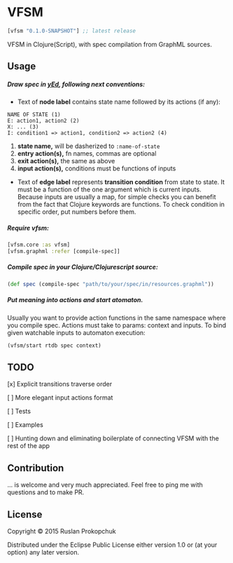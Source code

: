 # VFSM

[](dependency)
```clojure
[vfsm "0.1.0-SNAPSHOT"] ;; latest release
```
[](/dependency)

VFSM in Clojure(Script), with spec compilation from GraphML sources.

## Usage

##### Draw spec in [yEd][1], following next conventions:

* Text of **node label** contains state name followed by its actions (if any):
```
NAME OF STATE (1)
E: action1, action2 (2)
X: ... (3)
I: condition1 => action1, condition2 => action2 (4)
```
1. **state name,** will be dasherized to `:name-of-state`
2. **entry action(s),** fn names, commas are optional
3. **exit action(s),** the same as above
4. **input action(s),** conditions must be functions of inputs

* Text of **edge label** represents **transition condition** from state to state.
It must be a function of the one argument which is current inputs.
Because inputs are usually a map, for simple checks you can benefit from the fact that Clojure keywords are functions.
To check condition in specific order, put numbers before them.

##### Require vfsm:
```clojure
[vfsm.core :as vfsm]
[vfsm.graphml :refer [compile-spec]]
```

##### Compile spec in your Clojure/Clojurescript source:
```clojure
(def spec (compile-spec "path/to/your/spec/in/resources.graphml"))
```

##### Put meaning into actions and start atomaton.
Usually you want to provide action functions in the same namespace where you compile spec.
Actions must take to params: context and inputs.
To bind given watchable inputs to automaton execution:
```clojure
(vfsm/start rtdb spec context)
```

## TODO

[x] Explicit transitions traverse order

[ ] More elegant input actions format

[ ] Tests

[ ] Examples

[ ] Hunting down and eliminating boilerplate of connecting VFSM with the rest of the app

## Contribution

... is welcome and very much appreciated.
Feel free to ping me with questions and to make PR.

## License

Copyright © 2015 Ruslan Prokopchuk

Distributed under the Eclipse Public License either version 1.0 or (at
your option) any later version.

[1]: http://www.yworks.com/en/products/yfiles/yed/